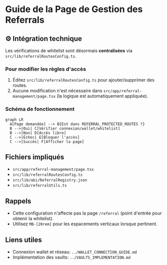 # Guide de la Page de Gestion des Referrals

## ⚙️ Intégration technique
Les vérifications de whitelist sont désormais **centralisées** via `src/lib/referralRoutesConfig.ts`.

### Pour modifier les règles d'accès
1. Éditez `src/lib/referralRoutesConfig.ts` pour ajouter/supprimer des routes.
2. Aucune modification n'est nécessaire dans `src/app/referral-management/page.tsx` (la logique est automatiquement appliquée).

### Schéma de fonctionnement
```mermaid
graph LR
  A[Page demandée] --> B{Est dans REFERRAL_PROTECTED_ROUTES ?}
  B -->|Oui| C[Vérifier connexion/wallet/whitelist]
  B -->|Non| D[Accès libre]
  C -->|Échec| E[Bloquer l'accès]
  C -->|Succès| F[Afficher la page]
```

## Fichiers impliqués
- `src/app/referral-management/page.tsx`
- `src/lib/referralRoutesConfig.ts`
- `src/lib/abi/ReferralRegistry.json`
- `src/lib/referralUtils.ts`

## Rappels
- Cette configuration n'affecte pas la page `/referral` (point d'entrée pour obtenir la whitelist).
- Utilisez `MB-[20rem]` pour les espacements verticaux lorsque pertinent.

## Liens utiles
- Connexion wallet et réseau: `../WALLET_CONNECTION_GUIDE.md`
- Implémentation des vaults: `../VAULTS_IMPLEMENTATION.md`
